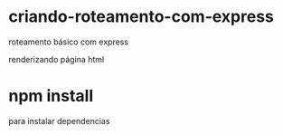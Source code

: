 # criando-roteamento-com-express
roteamento básico com express

renderizando página html

# npm install
para instalar dependencias


